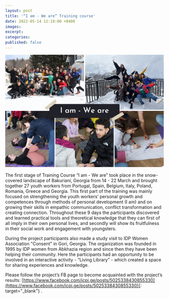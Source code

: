 ```yaml
---
layout: post
title: '“I am - We are” Training course'
date: 2022-05-14 12:19:00 +0400
images:
excerpt:
categories:
published: false
---
```


![](/uploads/I_am_we_are.png)

 The first stage of Training Course “I am - We are” took place in the snow-covered landscape of Bakuriani, Georgia from 14 - 22 March and brought together 27 youth workers from Portugal, Spain, Belgium, Italy, Poland, Romania, Greece and Georgia. This first part of the training was mainly focused on strengthening the youth workers’ personal growth and competences through methods of personal development (I am) and on growing their skills in empathic communication, conflict transformation and creating connection. Throughout these 9 days the participants discovered and learned practical tools and theoretical knowledge that they can first of all imply in their own personal lives, and secondly will show its fruitfulness in their social work and engagement with youngsters.

	
During the project participants also made a study visit to IDP Women Association "Consent" in Gori, Georgia. The organization was founded in 1995 by IDP women from Abkhazia region and since then they have been helping their community. Here the participants had an opportunity to be involved in an interactive activity - “Living Library” - which created a space for sharing experiences and knowledge.


Please follow the project’s FB page to become acquainted with the project’s results: [https://www.facebook.com/icpi.ge/posts/5025338430855330](https://www.facebook.com/icpi.ge/posts/5025338430855330){: target="_blank"}  .